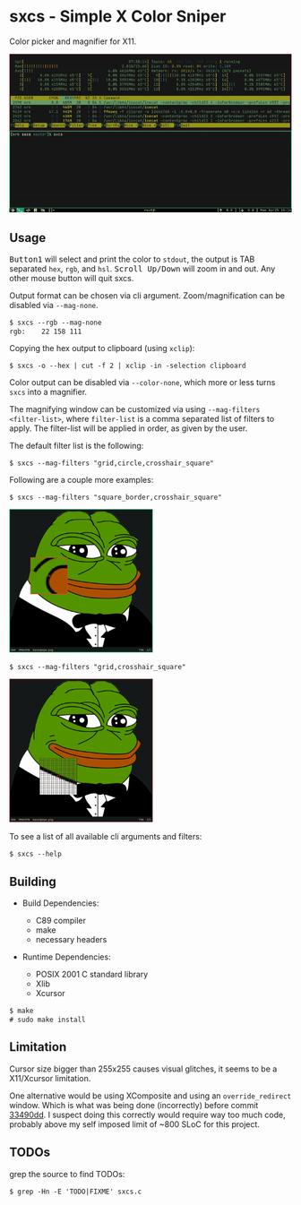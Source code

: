 # sxcs - Simple X Color Sniper

Color picker and magnifier for X11.

![preview/preview.gif](preview/preview.gif)

## Usage

<kbd>Button1</kbd> will select and print the color to `stdout`, the output is
TAB separated `hex`, `rgb`, and `hsl`.
<kbd>Scroll Up/Down</kbd> will zoom in and out.
Any other mouse button will quit sxcs.

Output format can be chosen via cli argument.
Zoom/magnification can be disabled via `--mag-none`.

```console
$ sxcs --rgb --mag-none
rgb:	22 158 111
```

Copying the hex output to clipboard (using `xclip`):

```console
$ sxcs -o --hex | cut -f 2 | xclip -in -selection clipboard
```

Color output can be disabled via `--color-none`, which more or less turns
`sxcs` into a magnifier.

The magnifying window can be customized via using `--mag-filters <filter-list>`,
where `filter-list` is a comma separated list of filters to apply. The
filter-list will be applied in order, as given by the user.

The default filter list is the following:

```console
$ sxcs --mag-filters "grid,circle,crosshair_square"
```

Following are a couple more examples:

```console
$ sxcs --mag-filters "square_border,crosshair_square"
```

<img width="256" height="256" src="preview/square_x.png"/>

```console
$ sxcs --mag-filters "grid,crosshair_square"
```

<img width="256" height="256" src="preview/grid_x.png"/>

To see a list of all available cli arguments and filters:

```console
$ sxcs --help
```

## Building

- Build Dependencies:
  * C89 compiler
  * make
  * necessary headers

- Runtime Dependencies:
  * POSIX 2001 C standard library
  * Xlib
  * Xcursor

```console
$ make
# sudo make install
```

## Limitation

Cursor size bigger than 255x255 causes visual glitches, it seems to be a
X11/Xcursor limitation.

One alternative would be using XComposite and using an `override_redirect`
window. Which is what was being done (incorrectly) before commit
[33490dd](https://codeberg.org/NRK/sxcs/commit/33490ddf9164655bf6decafa6f85082e413fa333).
I suspect doing this correctly would require way too much code, probably above
my self imposed limit of ~800 SLoC for this project.

## TODOs

grep the source to find TODOs:

```console
$ grep -Hn -E 'TODO|FIXME' sxcs.c
```
